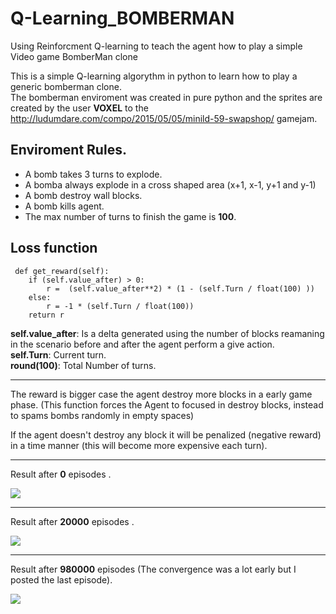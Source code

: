 # Q-Learning_BOMBERMAN
Using Reinforcment Q-learning to teach the agent how to play a simple Video game BomberMan clone   

This is a simple Q-learning algorythm in python to learn how to play a generic bomberman clone.  
The bomberman enviroment was created in pure python and the sprites are created by the user __VOXEL__ to the http://ludumdare.com/compo/2015/05/05/minild-59-swapshop/ gamejam.  



## Enviroment Rules.

  - A bomb takes 3 turns to explode.  
  - A bomba always explode in a cross shaped area (x+1, x-1, y+1 and y-1)
  - A bomb destroy  wall blocks.  
  - A bomb kills agent.  
  - The max number of turns to finish the game is __100__.
  
 ## Loss function

     def get_reward(self):
        if (self.value_after) > 0:
            r =  (self.value_after**2) * (1 - (self.Turn / float(100) )) 
        else:    
            r = -1 * (self.Turn / float(100))
        return r
 


__self.value_after__: Is a delta generated using the number of blocks reamaning in the scenario before and after the agent perform a give action.  
__self.Turn__: Current turn.  
__round(100)__: Total Number of turns.  


------
The reward is bigger case the agent destroy more blocks in a early game phase. (This function forces the Agent to focused in destroy blocks, instead to spams bombs randomly in empty spaces)

If the agent doesn't destroy any block it will be penalized (negative reward) in a time manner (this will become  more expensive each turn).  


-----

Result after __0__ episodes .   

<img src='https://github.com/LucasSilvaFerreira/Q-Learning_BOMBERMAN/blob/master/0_episode__animated.gif'>  

------
Result after __20000__ episodes .   

<img src='https://github.com/LucasSilvaFerreira/Q-Learning_BOMBERMAN/blob/master/20000_episode__animated.gif'>  

-----

Result after __980000__ episodes (The convergence was a lot early but I posted the last episode).  

<img src='https://github.com/LucasSilvaFerreira/Q-Learning_BOMBERMAN/blob/master/980000_episode__animated.gif'>  
